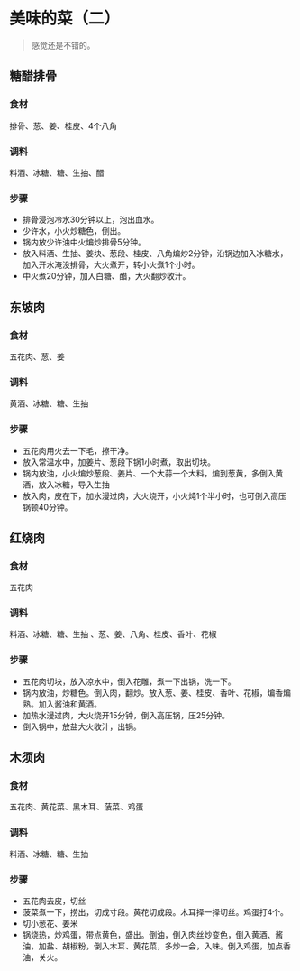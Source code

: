 # 美味的菜（二）

>感觉还是不错的。

## 糖醋排骨
### 食材
排骨、葱、姜、桂皮、4个八角
### 调料
料酒、冰糖、糖、生抽、醋
### 步骤
* 排骨浸泡冷水30分钟以上，泡出血水。
* 少许水，小火炒糖色，倒出。
* 锅内放少许油中火煸炒排骨5分钟。
* 放入料酒、生抽、姜块、葱段、桂皮、八角煸炒2分钟，沿锅边加入冰糖水，加入开水淹没排骨，大火煮开，转小火煮1个小时。
* 中火煮20分钟，加入白糖、醋，大火翻炒收汁。

## 东坡肉
### 食材
五花肉、葱、姜
### 调料
黄酒、冰糖、糖、生抽 
### 步骤
* 五花肉用火去一下毛，擦干净。
* 放入常温水中，加姜片、葱段下锅1小时煮，取出切块。
* 锅内放油，小火煸炒葱段、姜片、一个大蒜一个大料，煸到葱黄，多倒入黄酒，放入冰糖，导入生抽
* 放入肉，皮在下，加水漫过肉，大火烧开，小火炖1个半小时，也可倒入高压锅顿40分钟。

## 红烧肉  
### 食材
五花肉
### 调料
料酒、冰糖、糖、生抽 、葱、姜、八角、桂皮、香叶、花椒    
### 步骤
* 五花肉切块，放入凉水中，倒入花雕，煮一下出锅，洗一下。                               
* 锅内放油，炒糖色。倒入肉，翻炒。放入葱、姜、桂皮、香叶、花椒，煸香煸熟。加入酱油和黄酒。                                               
* 加热水漫过肉，大火烧开15分钟，倒入高压锅，压25分钟。                               
* 倒入锅中，放盐大火收汁，出锅。    

## 木须肉  
### 食材
五花肉、黄花菜、黑木耳、菠菜、鸡蛋        
### 调料
料酒、冰糖、糖、生抽     
### 步骤
* 五花肉去皮，切丝                                      
* 菠菜煮一下，捞出，切成寸段。黄花切成段。木耳择一择切丝。鸡蛋打4个。                                             
* 切小葱花、姜米                               
* 锅烧热，炒鸡蛋，带点黄色，盛出。倒油，倒入肉丝炒变色，倒入黄酒、酱油，加盐、胡椒粉，倒入木耳、黄花菜，多炒一会，入味。倒入鸡蛋，加点香油，关火。                                                                                                             

